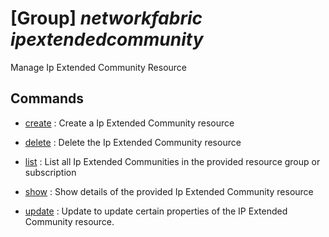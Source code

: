 # [Group] _networkfabric ipextendedcommunity_

Manage Ip Extended Community Resource

## Commands

- [create](/Commands/networkfabric/ipextendedcommunity/_create.md)
: Create a Ip Extended Community resource

- [delete](/Commands/networkfabric/ipextendedcommunity/_delete.md)
: Delete the Ip Extended Community resource

- [list](/Commands/networkfabric/ipextendedcommunity/_list.md)
: List all Ip Extended Communities in the provided resource group or subscription

- [show](/Commands/networkfabric/ipextendedcommunity/_show.md)
: Show details of the provided Ip Extended Community resource

- [update](/Commands/networkfabric/ipextendedcommunity/_update.md)
: Update to update certain properties of the IP Extended Community resource.
